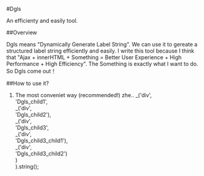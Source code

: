 #Dgls

An efficienty and easily tool.

##Overview

Dgls means "Dynamically Generate Label String". We can use it to gereate a structured label string efficiently and easily.
I write this tool because I think that "Ajax + innerHTML + Something = Better User Experience + High Performance + High Efficiency".
The Something is exactly what I want to do. So Dgls come out！

##How to use it?

1. The most conveniet way (recommended!)
    zhe..
_('div',  
    'Dgls_child1',  
    _('div',  
        'Dgls_child2'),  
    _('div',  
        'Dgls_child3',  
        _('div',  
            'Dgls_child3_child1'),  
        _('div',  
            'Dgls_child3_child2')  
        )  
    ).string();  
</code>

